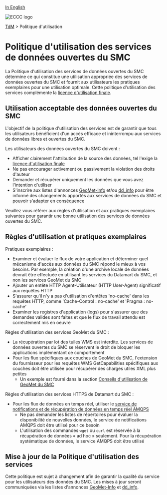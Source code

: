 [In English](readme_en.md)

![ECCC logo](../img_eccc-logo.png)

[TdM](../readme_fr.md) > Politique d'utilisation

# Politique d'utilisation des services de données ouvertes du SMC

La Politique d'utilisation des services de données ouvertes du SMC détermine ce qui constitue une utilisation appropriée des services de données ouvertes du SMC et fournit aux utilisateurs les pratiques exemplaires pour une utilisation optimale. Cette politique d'utilisation des services complémente la [licence d'utilisation finale](../licence/readme_fr.md).

## Utilisation acceptable des données ouvertes du SMC

L'objectif de la politique d'utilisation des services est de garantir que tous les utilisateurs bénéficient d'un accès efficace et ininterrompu aux services de données libres et ouvertes du SMC.

Les utilisateurs des données ouvertes du SMC doivent :

* Afficher clairement l'attribution de la source des données, tel l'exige la [licence d'utilisation finale](../licence/readme_fr.md)
* Ne pas encourager activement ou passivement la violation des droits d'auteur
* Demander et récupérer uniquement les données que vous avez l'intention d'utiliser
* S'inscrire aux listes d'annonces [GeoMet-Info](https://comm.collab.science.gc.ca/mailman3/postorius/lists/geomet-info.comm.collab.science.gc.ca/) et/ou [dd_info](https://comm.collab.science.gc.ca/mailman3/postorius/lists/dd_info.comm.collab.science.gc.ca/) pour être informé des changements apportés aux services de données du SMC et pouvoir s'adapter en conséquence

Veuillez vous référer aux règles d'utilisation et aux pratiques exemplaires suivantes pour garantir une bonne utilisation des services de données ouvertes du SMC.

## Règles d'utilisation et pratiques exemplaires

Pratiques exemplaires :

* Examiner et évaluer le flux de votre application et déterminer quel mécanisme d'accès aux données du SMC répond le mieux à vos besoins. Par exemple, la création d'une archive locale de données devrait être effectuée en utilisant les services du Datamart du SMC, et non les services GeoMet du SMC
* Ajouter un entête HTTP Agent-Utilisateur (HTTP User-Agent) significatif aux requêtes HTTP
* S'assurer qu'il n'y a pas d'utilisation d'entêtes 'no-cache' dans les requêtes HTTP, comme 'Cache-Control : no-cache' et 'Pragma : no-cache'
* Examiner les registres d'application (logs) pour s'assurer que des demandes valides sont faites et que le flux de travail attendu est correctement mis en oeuvre

Règles d'utilisation des services GeoMet du SMC :

* La récupération par lot des tuiles WMS est interdite. Les services de données ouvertes du SMC se réservent le droit de bloquer les applications implémentant ce comportement
* Pour les flux spécifiques aux couches de GeoMet du SMC, l'extension du fournisseur pour les requêtes WMS GetCapabilities spécifiques aux couches doit être utilisée pour récupérer des charges utiles XML plus petites
    * Un exemple est fourni dans la section [Conseils d'utilisation de GeoMet du SMC](../msc-geomet/readme_fr.md#Accès)

Règles d'utilisation des services HTTPS de Datamart du SMC :

* Pour les flux de données en temps réel, utiliser le [service de notifications et de récupération de données en temps réel AMQPS](../msc-datamart/amqp_fr.md)
    * Ne pas demander les listes de répertoires pour évaluer la disponibilité de nouvelles données, le service de notifications AMQPS doit être utilisé pour ce besoin
    * L'utilisation des commandes `wget` ou `curl` est réservée à la récupération de données « ad hoc » seulement. Pour la récupération systématique de données, le service AMQPS doit être utilisé

## Mise à jour de la Politique d'utilisation des services

Cette politique est sujet à changement afin de garantir la qualité du service pour les utilisateurs des données du SMC. Les mises à jour seront communiquées via les listes d'annonces [GeoMet-Info](https://comm.collab.science.gc.ca/mailman3/postorius/lists/geomet-info.comm.collab.science.gc.ca/) et [dd_info](https://comm.collab.science.gc.ca/mailman3/postorius/lists/dd_info.comm.collab.science.gc.ca/).